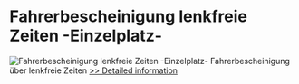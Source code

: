 # Fahrerbescheinigung lenkfreie Zeiten -Einzelplatz-
![Fahrerbescheinigung lenkfreie Zeiten -Einzelplatz-](https://mycommerce.akamaized.net/api/pimages/P300273854/BIG/300273854.JPG)
Fahrerbescheinigung über lenkfreie Zeiten
[>> Detailed information](https://secure.shareit.com/shareit/product.html?productid=300273854&affiliateid=200057808)